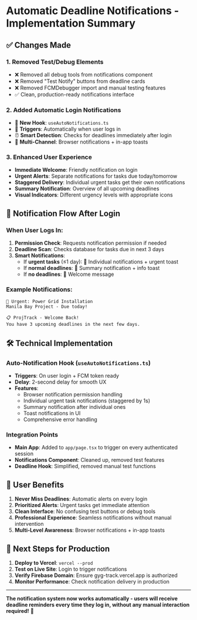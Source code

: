 # Automatic Deadline Notifications - Implementation Summary

## ✅ Changes Made

### 1. **Removed Test/Debug Elements**
- ❌ Removed all debug tools from notifications component
- ❌ Removed "Test Notify" buttons from deadline cards  
- ❌ Removed FCMDebugger import and manual testing features
- ✅ Clean, production-ready notifications interface

### 2. **Added Automatic Login Notifications**
- 🔔 **New Hook**: `useAutoNotifications.ts` 
- 🚀 **Triggers**: Automatically when user logs in
- ⏰ **Smart Detection**: Checks for deadlines immediately after login
- 📱 **Multi-Channel**: Browser notifications + in-app toasts

### 3. **Enhanced User Experience**
- **Immediate Welcome**: Friendly notification on login
- **Urgent Alerts**: Separate notifications for tasks due today/tomorrow
- **Staggered Delivery**: Individual urgent tasks get their own notifications
- **Summary Notification**: Overview of all upcoming deadlines
- **Visual Indicators**: Different urgency levels with appropriate icons

## 🔔 Notification Flow After Login

### When User Logs In:
1. **Permission Check**: Requests notification permission if needed
2. **Deadline Scan**: Checks database for tasks due in next 3 days
3. **Smart Notifications**:
   - If **urgent tasks** (≤1 day): 🚨 Individual notifications + urgent toast
   - If **normal deadlines**: 📅 Summary notification + info toast  
   - If **no deadlines**: 👋 Welcome message

### Example Notifications:
```
🚨 Urgent: Power Grid Installation
Manila Bay Project - Due today!

📋 ProjTrack - Welcome Back!
You have 3 upcoming deadlines in the next few days.
```

## 🛠 Technical Implementation

### Auto-Notification Hook (`useAutoNotifications.ts`)
- **Triggers**: On user login + FCM token ready
- **Delay**: 2-second delay for smooth UX
- **Features**: 
  - Browser notification permission handling
  - Individual urgent task notifications (staggered by 1s)
  - Summary notification after individual ones
  - Toast notifications in UI
  - Comprehensive error handling

### Integration Points
- **Main App**: Added to `app/page.tsx` to trigger on every authenticated session
- **Notifications Component**: Cleaned up, removed test features
- **Deadline Hook**: Simplified, removed manual test functions

## 🎯 User Benefits

1. **Never Miss Deadlines**: Automatic alerts on every login
2. **Prioritized Alerts**: Urgent tasks get immediate attention
3. **Clean Interface**: No confusing test buttons or debug tools
4. **Professional Experience**: Seamless notifications without manual intervention
5. **Multi-Level Awareness**: Browser notifications + in-app toasts

## 🚀 Next Steps for Production

1. **Deploy to Vercel**: `vercel --prod`
2. **Test on Live Site**: Login to trigger notifications
3. **Verify Firebase Domain**: Ensure gyg-track.vercel.app is authorized
4. **Monitor Performance**: Check notification delivery in production

---

**The notification system now works automatically - users will receive deadline reminders every time they log in, without any manual interaction required!** 🎉
